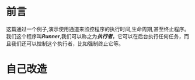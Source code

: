 # 前言

这篇通过一个例子,演示使用通道来监控程序的执行时间,生命周期,甚至终止程序。我们这个程序叫***Runner***,我们可以称之为***执行者***，它可以在后台执行任何任务，而且我们还可以控制这个执行者，比如强制终止它等。


# 自己改造